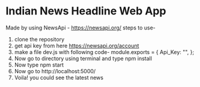 # Indian News Headline Web App
Made by using NewsApi - https://newsapi.org/ 
steps to use-
1. clone the repository 
2. get api key from here https://newsapi.org/account 
3. make a file dev.js with following code-
   module.exports = {
   Api_Key: "<Your Key Here>",
   };
4. Now go to directory using terminal and type npm install
5. Now type npm start
6. Now go to http://localhost:5000/
7. Voila! you could see the latest news
